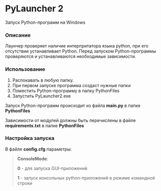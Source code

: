 # PyLauncher 2
Запуск Python-программ на Windows

### Описание
Лаунчер проверяет наличие интерпритатора языка python, при его отсутствии устанавливает Python. Перед запуском Python-программы проверяются и устанавливаются необходимые зависимости.

### Использование
1. Распокавать в любую папку.
2. При первом запуске программа создаст нужные папки
3. Поместить Python-программу в папку PythonFiles
4. Запустить PyLauncher2.exe

Запуск Python-программ происходит из файла **main.py** в папке **PythonFiles**

Зависимости от модулей должны быть перечислены в файле **requirements.txt** в папке **PythonFiles**

### Настройка запуска
В файле **config.cfg** параметры:
> **ConsoleMode**:
>
>**0** - для запуска GUI-приложений
>
>**1** - запуск консольных python-приложений в режиме командной строки
